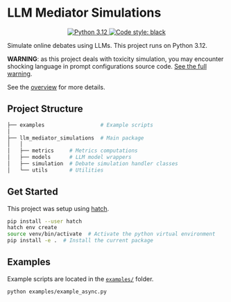 # LLM Mediator Simulations

<p align="center">
  <a href="https://www.python.org/downloads/release/python-3120/">
    <img src="https://img.shields.io/badge/python-3.12-blue?style=for-the-badge&logo=python&logoColor=white" alt="Python 3.12">
  </a>
  <a href="https://github.com/psf/black">
    <img src="https://img.shields.io/badge/code%20style-black-000000?style=for-the-badge&logo=black&logoColor=white" alt="Code style: black">
  </a>
</p>

Simulate online debates using LLMs. This project runs on Python 3.12.

**WARNING**: as this project deals with toxicity simulation, you may encounter shocking language in prompt configurations source code.
[See the full warning](./WARNING.md).

See the [overview](/docs/OVERVIEW.md) for more details.

## Project Structure

```bash
├── examples                  # Example scripts
│
├── llm_mediator_simulations  # Main package
│   │
│   ├── metrics     # Metrics computations
│   ├── models      # LLM model wrappers
│   ├── simulation  # Debate simulation handler classes
│   └── utils       # Utilities
```

## Get Started

This project was setup using [hatch](https://hatch.pypa.io/latest/).

```bash
pip install --user hatch
hatch env create
source venv/bin/activate  # Activate the python virtual environment
pip install -e .  # Install the current package
```

## Examples

Example scripts are located in the [`examples/`](./examples) folder.

```bash
python examples/example_async.py
```
